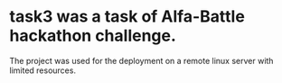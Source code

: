 # task3 was a task of Alfa-Battle hackathon challenge.
The project was used for the deployment on a remote linux server with limited resources.
